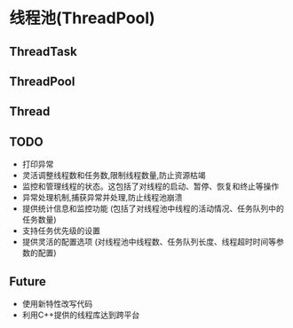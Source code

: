 # 线程池(ThreadPool)

## ThreadTask
## ThreadPool
## Thread

## TODO
- 打印异常
- 灵活调整线程数和任务数,限制线程数量,防止资源枯竭
- 监控和管理线程的状态。这包括了对线程的启动、暂停、恢复和终止等操作
- 异常处理机制,捕获异常并处理,防止线程池崩溃
- 提供统计信息和监控功能 (包括了对线程池中线程的活动情况、任务队列中的任务数量)
- 支持任务优先级的设置
- 提供灵活的配置选项 (对线程池中线程数、任务队列长度、线程超时时间等参数的配置)

## Future
- 使用新特性改写代码
- 利用C++提供的线程库达到跨平台

